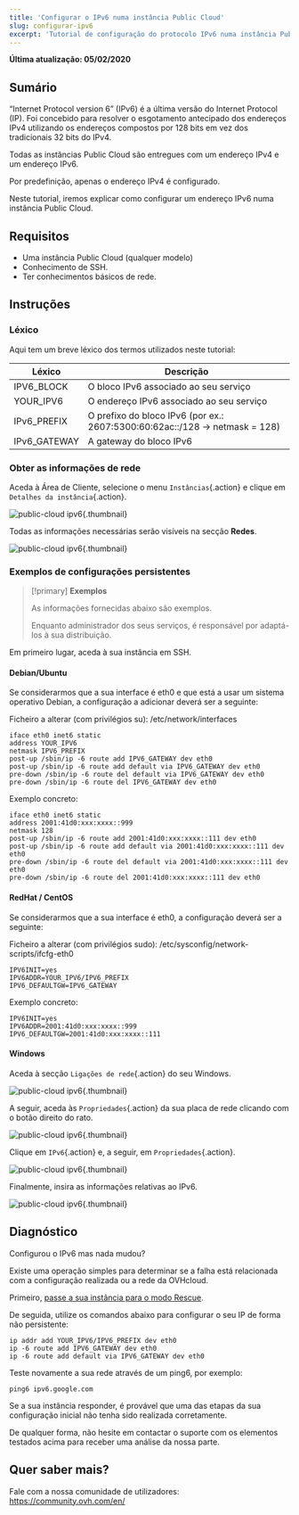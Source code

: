 ```yaml
---
title: 'Configurar o IPv6 numa instância Public Cloud'
slug: configurar-ipv6
excerpt: 'Tutorial de configuração do protocolo IPv6 numa instância Public Cloud'
---
```


**Última atualização: 05/02/2020**

## Sumário
“Internet Protocol version 6” (IPv6) é a última versão do Internet Protocol (IP). Foi concebido para resolver o esgotamento antecipado dos endereços IPv4 utilizando os endereços compostos por 128 bits em vez dos tradicionais 32 bits do IPv4.

Todas as instâncias Public Cloud são entregues com um endereço IPv4 e um endereço IPv6.

Por predefinição, apenas o endereço IPv4 é configurado.

Neste tutorial, iremos explicar como configurar um endereço IPv6 numa instância Public Cloud.

## Requisitos

* Uma instância Public Cloud (qualquer modelo)
* Conhecimento de SSH.
* Ter conhecimentos básicos de rede.

## Instruções

### Léxico

Aqui tem um breve léxico dos termos utilizados neste tutorial:

|Léxico|Descrição|
|---|---|
|IPV6_BLOCK|O bloco IPv6 associado ao seu serviço|
|YOUR_IPV6|O endereço IPv6 associado ao seu serviço|
|IPv6_PREFIX|O prefixo do bloco IPv6 (por ex.: 2607:5300:60:62ac::/128 -> netmask = 128)|
|IPv6_GATEWAY|A gateway do bloco IPv6|


### Obter as informações de rede

Aceda à Área de Cliente, selecione o menu `Instâncias`{.action} e clique em `Detalhes da instância`{.action}.

![public-cloud ipv6](images/pcipv61.png){.thumbnail}

Todas as informações necessárias serão visíveis na secção **Redes**.

![public-cloud ipv6](images/pcipv62.png){.thumbnail}

### Exemplos de configurações persistentes

> [!primary] **Exemplos**
> 
>As informações fornecidas abaixo são exemplos.
>
>Enquanto administrador dos seus serviços, é responsável por adaptá-los à sua distribuição.
>

Em primeiro lugar, aceda à sua instância em SSH.

#### **Debian/Ubuntu**

Se considerarmos que a sua interface é eth0 e que está a usar um sistema operativo Debian, a configuração a adicionar deverá ser a seguinte:

Ficheiro a alterar (com privilégios su): /etc/network/interfaces

```
iface eth0 inet6 static
address YOUR_IPV6
netmask IPV6_PREFIX
post-up /sbin/ip -6 route add IPV6_GATEWAY dev eth0
post-up /sbin/ip -6 route add default via IPV6_GATEWAY dev eth0
pre-down /sbin/ip -6 route del default via IPV6_GATEWAY dev eth0
pre-down /sbin/ip -6 route del IPV6_GATEWAY dev eth0
```

Exemplo concreto:

```
iface eth0 inet6 static
address 2001:41d0:xxx:xxxx::999
netmask 128
post-up /sbin/ip -6 route add 2001:41d0:xxx:xxxx::111 dev eth0
post-up /sbin/ip -6 route add default via 2001:41d0:xxx:xxxx::111 dev eth0
pre-down /sbin/ip -6 route del default via 2001:41d0:xxx:xxxx::111 dev eth0
pre-down /sbin/ip -6 route del 2001:41d0:xxx:xxxx::111 dev eth0
```
#### **RedHat / CentOS**

Se considerarmos que a sua interface é eth0, a configuração deverá ser a seguinte:

Ficheiro a alterar (com privilégios sudo): /etc/sysconfig/network-scripts/ifcfg-eth0

```
IPV6INIT=yes
IPV6ADDR=YOUR_IPV6/IPV6_PREFIX
IPV6_DEFAULTGW=IPV6_GATEWAY
```

Exemplo concreto:

```
IPV6INIT=yes
IPV6ADDR=2001:41d0:xxx:xxxx::999
IPV6_DEFAULTGW=2001:41d0:xxx:xxxx::111
```

#### **Windows**

Aceda à secção `Ligações de rede`{.action} do seu Windows.

![public-cloud ipv6](images/pcipv63.png){.thumbnail}

A seguir, aceda às `Propriedades`{.action} da sua placa de rede clicando com o botão direito do rato.

![public-cloud ipv6](images/pcipv64.png){.thumbnail}

Clique em `IPv6`{.action} e, a seguir, em `Propriedades`{.action}.

![public-cloud ipv6](images/pcipv65.png){.thumbnail}

Finalmente, insira as informações relativas ao IPv6.

![public-cloud ipv6](images/pcipv66.png){.thumbnail}

## Diagnóstico

Configurou o IPv6 mas nada mudou? 

Existe uma operação simples para determinar se a falha está relacionada com a configuração realizada ou a rede da OVHcloud.

Primeiro, [passe a sua instância para o modo Rescue](https://docs.ovh.com/pt/public-cloud/passar_uma_instancia_em_modo_de_rescue/).

De seguida, utilize os comandos abaixo para configurar o seu IP de forma não persistente:

```
ip addr add YOUR_IPV6/IPV6_PREFIX dev eth0
ip -6 route add IPV6_GATEWAY dev eth0
ip -6 route add default via IPV6_GATEWAY dev eth0
```

Teste novamente a sua rede através de um ping6, por exemplo:

```
ping6 ipv6.google.com
```
Se a sua instância responder, é provável que uma das etapas da sua configuração inicial não tenha sido realizada corretamente.

De qualquer forma, não hesite em contactar o suporte com os elementos testados acima para receber uma análise da nossa parte.

## Quer saber mais?

Fale com a nossa comunidade de utilizadores: <https://community.ovh.com/en/>